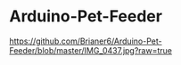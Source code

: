 # Arduino-Pet-Feeder
https://github.com/Brianer6/Arduino-Pet-Feeder/blob/master/IMG_0437.jpg?raw=true
